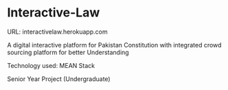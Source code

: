 # Interactive-Law

URL: interactivelaw.herokuapp.com


A digital interactive platform for Pakistan Constitution with integrated crowd sourcing platform for better Understanding 

Technology used: MEAN Stack


Senior Year Project (Undergraduate)
